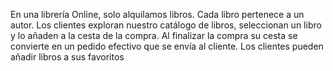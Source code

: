 En una librería Online, solo alquilamos libros. Cada libro pertenece a un autor. Los
clientes exploran nuestro catálogo de libros, seleccionan un libro y lo añaden a la
cesta de la compra. Al finalizar la compra su cesta se convierte en un pedido efectivo
que se envía al cliente. Los clientes pueden añadir libros a sus favoritos
